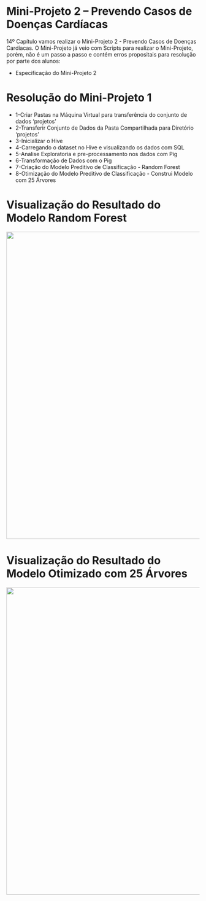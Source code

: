 # Mini-Projeto 2 – Prevendo Casos de Doenças Cardíacas

14º Capítulo vamos realizar o Mini-Projeto 2 - Prevendo Casos de Doenças Cardíacas. O Mini-Projeto já veio com Scripts para realizar o Mini-Projeto, porém, não é um passo a passo e contém erros propositais para resolução por parte dos alunos:

<ul>
  <li>Especificação do Mini-Projeto 2</li>
</ul>

# Resolução do Mini-Projeto 1
<ul>
  <li>1-Criar Pastas na Máquina Virtual para transferência do conjunto de dados ‘projetos’</li>
  <li>2-Transferir Conjunto de Dados da Pasta Compartilhada para Diretório ‘projetos’</li>
  <li>3-Inicializar o Hive</li>
  <li>4-Carregando o dataset no Hive e visualizando os dados com SQL</li>
  <li>5-Analise Exploratoria e pre-processamento nos dados com Pig</li>
  <li>6-Transformação de Dados com o Pig</li>
  <li>7-Criação do Modelo Preditivo de Classificação - Random Forest</li>
  <li>8-Otimização do Modelo Preditivo de Classificação - Construi Modelo com 25 Árvores</li>
</ul>

# Visualização do Resultado do Modelo Random Forest
<center><img src="https://user-images.githubusercontent.com/61481422/110801030-964a0400-825b-11eb-912b-b7057e42e2ab.png" alt="" width="800"></center>

# Visualização do Resultado do Modelo Otimizado com 25 Árvores
<center><img src="https://user-images.githubusercontent.com/61481422/110801047-9944f480-825b-11eb-9d6d-b135d8e9b4b7.png" alt="" width="800"></center>
